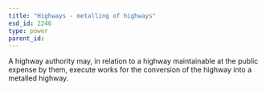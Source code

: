 ```yaml
---
title: "Highways - metalling of highways"
esd_id: 2246
type: power
parent_id:  
---
```


A highway authority may, in relation to a highway maintainable at the public expense by them, execute works for the conversion of the highway into a metalled highway.

